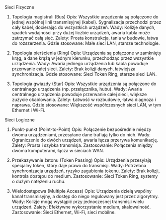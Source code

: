  Sieci Fizyczne

1. Topologia magistrali (Bus)
Opis: Wszystkie urządzenia są połączone do jednej wspólnej linii transmisyjnej (kabel). Sygnalizacja przechodzi przez cały kabel, docierając do wszystkich urządzeń.
Wady: Kolizje danych, spadek wydajności przy dużej liczbie urządzeń, awaria kabla może zatrzymać całą sieć.
Zalety: Prosta konstrukcja, tania w budowie, łatwa do rozszerzenia.
Gdzie stosowane: Małe sieci LAN, starsze technologie.

2. Topologia pierścienia (Ring)
Opis: Urządzenia są połączone w zamknięty krąg, a dane krążą w jednym kierunku, przechodząc przez wszystkie urządzenia.
Wady: Awaria jednego urządzenia lub kabla powoduje przerwanie całej sieci.
Zalety: Brak kolizji danych, łatwiejsza synchronizacja.
Gdzie stosowane: Sieci Token Ring, starsze sieci LAN.

3. Topologia gwiazdy (Star)
Opis: Wszystkie urządzenia są połączone do centralnego urządzenia (np. przełącznika, hubu).
Wady: Awaria centralnego urządzenia powoduje przerwanie całej sieci, większe zużycie okablowania.
Zalety: Łatwość w rozbudowie, łatwa diagnoza i naprawa.
Gdzie stosowane: Większość współczesnych sieci LAN, w tym Ethernet i Wi-Fi.

  Sieci Logiczne

1. Punkt-punkt (Point-to-Point)
Opis: Połączenie bezpośrednie między dwoma urządzeniami, przesyłane dane trafiają tylko do nich.
Wady: Ograniczenie do dwóch urządzeń, awaria łącza przerywa komunikację.
Zalety: Prosta i szybka transmisja.
Zastosowanie: Połączenia między dwoma komputerami, łącza w sieciach WAN.

2. Przekazywanie żetonu (Token Passing)
Opis: Urządzenia przesyłają specjalny token, który daje prawo do transmisji.
Wady: Potrzebna synchronizacja urządzeń, ryzyko zagubienia tokenu.
Zalety: Brak kolizji, kontrola dostępu do medium.
Zastosowanie: Sieci Token Ring, systemy o dużym natężeniu ruchu.

3. Wielodostępowa (Multiple Access)
Opis: Urządzenia dzielą wspólny kanał transmisyjny, a dostęp do niego regulowany jest przez algorytmy.
Wady: Kolizje mogą wystąpić przy jednoczesnej transmisji wielu urządzeń.
Zalety: Efektywne wykorzystanie medium, skalowalność.
Zastosowanie: Sieci Ethernet, Wi-Fi, sieci mobilne.